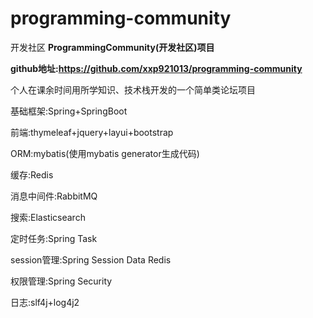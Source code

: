 # programming-community
开发社区
**ProgrammingCommunity(开发社区)项目**

**github地址:https://github.com/xxp921013/programming-community**

个人在课余时间用所学知识、技术栈开发的一个简单类论坛项目

基础框架:Spring+SpringBoot

前端:thymeleaf+jquery+layui+bootstrap

ORM:mybatis(使用mybatis generator生成代码)

缓存:Redis

消息中间件:RabbitMQ

搜索:Elasticsearch

定时任务:Spring Task

session管理:Spring Session Data Redis

权限管理:Spring Security

日志:slf4j+log4j2
